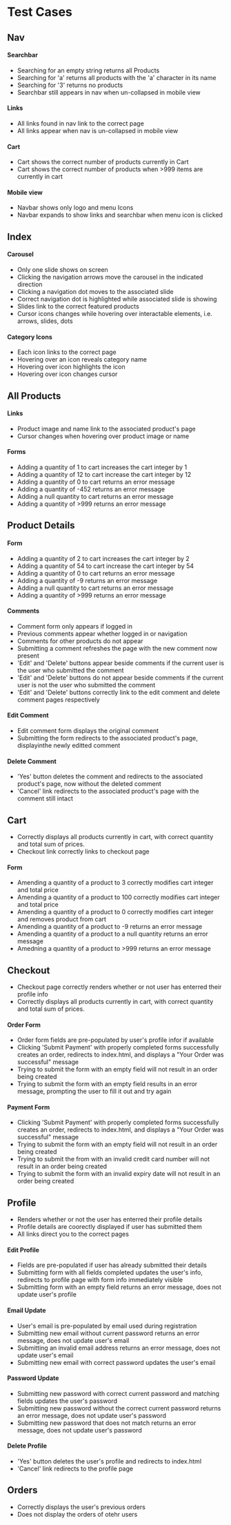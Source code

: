 # Test Cases

## Nav
#### Searchbar
* Searching for an empty string returns all Products
* Searching for 'a' returns all products with the 'a' character in its name
* Searching for '3' returns no products
* Searchbar still appears in nav when un-collapsed in mobile view
#### Links
* All links found in nav link to the correct page
* All links appear when nav is un-collapsed in mobile view
#### Cart
* Cart shows the correct number of products currently in Cart
* Cart shows the correct number of products when >999 items are currently in cart 
#### Mobile view
* Navbar shows only logo and menu Icons
* Navbar expands to show links and searchbar when menu icon is clicked

## Index
#### Carousel
* Only one slide shows on screen
* Clicking the navigation arrows move the carousel in the indicated direction
* Clicking a navigation dot moves to the associated slide
* Correct navigation dot is highlighted while associated slide is showing
* Slides link to the correct featured products
* Cursor icons changes while hovering over interactable elements, i.e. arrows, slides, dots
#### Category Icons
* Each icon links to the correct page
* Hovering over an icon reveals category name
* Hovering over icon highlights the icon
* Hovering over icon changes cursor

## All Products
#### Links
* Product image and name link to the associated product's page
* Cursor changes when hovering over product image or name
#### Forms
* Adding a quantity of 1 to cart increases the cart integer by 1
* Adding a quantity of 12 to cart increase the cart integer by 12
* Adding a quantity of 0 to cart returns an error message
* Adding a quantity of -452 returns an error message
* Adding a null quantity to cart returns an error message
* Adding a quantity of >999 returns an error message 

## Product Details
#### Form
* Adding a quantity of 2 to cart increases the cart integer by 2
* Adding a quantity of 54 to cart increase the cart integer by 54
* Adding a quantity of 0 to cart returns an error message
* Adding a quantity of -9 returns an error message
* Adding a null quantity to cart returns an error message
* Adding a quantity of >999 returns an error message
#### Comments
* Comment form only appears if logged in
* Previous comments appear whether logged in or navigation
* Comments for other products do not appear
* Submitting a comment refreshes the page with the new comment now present
* 'Edit' and 'Delete' buttons appear beside comments if the current user is the user who submitted the comment
* 'Edit' and 'Delete' buttons do not appear beside comments if the current user is not the user who submitted the comment
* 'Edit' and 'Delete' buttons correctly link to the edit comment and delete comment pages respectively
#### Edit Comment
* Edit comment form displays the original comment
* Submitting the form redirects to the associated product's page, displayinthe newly editted comment
#### Delete Comment
* 'Yes' button deletes the comment and redirects to the associated product's page, now without the deleted comment
* 'Cancel' link redirects to the associated product's page with the comment still intact

## Cart
* Correctly displays all products currently in cart, with correct quantity and total sum of prices.
* Checkout link correctly links to checkout page
#### Form
* Amending a quantity of a product to 3 correctly modifies cart integer and total price
* Amending a quantity of a product to 100 correctly modifies cart integer and total price
* Amending a quantity of a product to 0 correctly modifies cart integer and removes product from cart
* Amending a quantity of a product to -9 returns an error message
* Amending a quantity of a product to a null quantity returns an error message
* Amedning a quantity of a product to >999 returns an error message

## Checkout
* Checkout page correctly renders whether or not user has enterred their profile info
* Correctly displays all products currently in cart, with correct quantity and total sum of prices.
#### Order Form
* Order form fields are pre-populated by user's profile infor if available
* Clicking 'Submit Payment' with properly completed forms successfully creates an order, redirects to index.html, and displays a "Your Order was successful" message
* Trying to submit the form with an empty field will not result in an order being created
* Trying to submit the form with an empty field results in an error message, prompting the user to fill it out and try again
#### Payment Form
* Clicking 'Submit Payment' with properly completed forms successfully creates an order, redirects to index.html, and displays a "Your Order was successful" message
* Trying to submit the form with an empty field will not result in an order being created
* Trying to submit the from with an invalid credit card number will not result in an order being created
* Trying to submit the form with an invalid expiry date will not result in an order being created

## Profile
* Renders whether or not the user has enterred their profile details
* Profile details are coorectly displayed if user has submitted them
* All links direct you to the correct pages
#### Edit Profile
* Fields are pre-populated if user has already submitted their details
* Submitting form with all fields completed updates the user's info, redirects to profile page with form info immediately visible
* Submitting form with an empty field returns an error message, does not update user's profile
#### Email Update
* User's email is pre-populated by email used during registration
* Submitting new email without current password returns an error message, does not update user's email
* Submitting an invalid email address returns an error message, does not update user's email
* Submitting new email with correct password updates the user's email
#### Password Update
* Submitting new password with correct current password and matching fields updates the user's password
* Submitting new password without the correct current password returns an error message, does not update user's password
* Submitting new password that does not match returns an error message, does not update user's password
#### Delete Profile
* 'Yes' button deletes the user's profile and redirects to index.html
* 'Cancel' link redirects to the profile page

## Orders
* Correctly displays the user's previous orders
* Does not display the orders of otehr users

